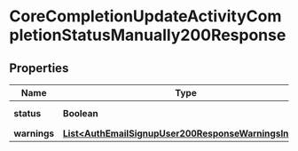 

# CoreCompletionUpdateActivityCompletionStatusManually200Response


## Properties

| Name | Type | Description | Notes |
|------------ | ------------- | ------------- | -------------|
|**status** | **Boolean** | status, true if success |  |
|**warnings** | [**List&lt;AuthEmailSignupUser200ResponseWarningsInner&gt;**](AuthEmailSignupUser200ResponseWarningsInner.md) |  |  [optional] |



